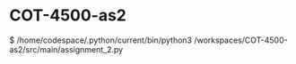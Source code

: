 # COT-4500-as2
$ /home/codespace/.python/current/bin/python3 /workspaces/COT-4500-as2/src/main/assignment_2.py